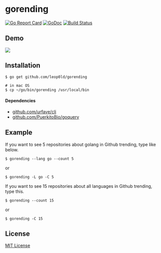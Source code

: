 gorending
===

[![Go Report Card](https://goreportcard.com/badge/github.com/Leop0ld/gorending)](https://goreportcard.com/report/github.com/Leop0ld/gorending)
<a href="https://godoc.org/github.com/Leop0ld/gorending" target="_blank"><img src="https://godoc.org/github.com/Leop0ld/gorending?status.svg" alt="GoDoc"></a>
[![Build Status](https://travis-ci.org/Leop0ld/gorending.svg?branch=master)](https://travis-ci.org/Leop0ld/gorending)

Demo
---
<a href="https://asciinema.org/a/127793" target="_blank"><img src="https://asciinema.org/a/127793.png" /></a>

Installation
---
```shell
$ go get github.com/leop0ld/gorending
```

```shell
# in mac OS
$ cp ~/go/bin/gorending /usr/local/bin
```

#### Dependencies

- [github.com/urfave/cli](https://github.com/urfave/cli)
- [github.com/PuerkitoBio/goquery](https://github.com/PuerkitoBio/goquery)

Example
---
If you want to see 5 repositories about golang in Github trending, type like below.

```shell
$ gorending --lang go --count 5
```

or 

```shell
$ gorending -L go -C 5
```

If you want to see 15 repositories about all languages in Github trending, type this.

```shell
$ gorending --count 15
```

or

```shell
$ gorending -C 15
```


License
---
[MIT License](https://en.wikipedia.org/wiki/MIT_License)
